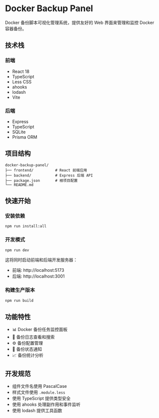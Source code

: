 # Docker Backup Panel

Docker 备份脚本可视化管理系统，提供友好的 Web 界面来管理和监控 Docker 容器备份。

## 技术栈

### 前端
- React 18
- TypeScript
- Less CSS
- ahooks
- lodash
- Vite

### 后端
- Express
- TypeScript
- SQLite
- Prisma ORM

## 项目结构

```
docker-backup-panel/
├── frontend/          # React 前端应用
├── backend/           # Express 后端 API
├── package.json       # 根项目配置
└── README.md
```

## 快速开始

### 安装依赖
```bash
npm run install:all
```

### 开发模式
```bash
npm run dev
```

这将同时启动前端和后端开发服务器：
- 前端: http://localhost:5173
- 后端: http://localhost:3001

### 构建生产版本
```bash
npm run build
```

## 功能特性

- 📊 Docker 备份任务监控面板
- 📝 备份日志查看和搜索
- ⚙️ 备份配置管理
- 🔔 备份状态通知
- 📈 备份统计分析

## 开发规范

- 组件文件名使用 PascalCase
- 样式文件使用 `.module.less`
- 使用 TypeScript 提供类型安全
- 使用 ahooks 处理副作用和事件监听
- 使用 lodash 提供工具函数 
